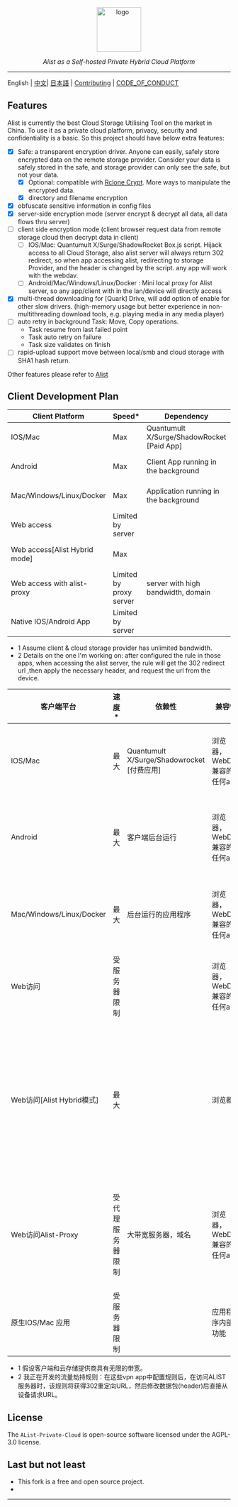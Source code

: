 <div style="text-align: center;">
  <a href="https://alist.nn.ci"><img height="100px" alt="logo" src="https://is2-ssl.mzstatic.com/image/thumb/Purple116/v4/01/45/3b/01453b82-4c0b-5140-54a3-cd60b7946f68/AppIcon-0-0-85-220-0-0-0-0-4-0-0-0-2x-sRGB-0-0-0-0-0.png/460x0w.webp"/></a>
  <p><em>Alist as a Self-hosted Private Hybrid Cloud Platform</em></p>

</div>

---

English | [中文](./README_cn.md)| [日本語](./README_ja.md) | [Contributing](./CONTRIBUTING.md) | [CODE_OF_CONDUCT](./CODE_OF_CONDUCT.md)

## Features

Alist is currently the best Cloud Storage Utilising Tool on the market in China.
To use it as a private cloud platform, privacy, security and confidentiality is a basic.
So this project should have below extra features:

- [x] Safe: a transparent encryption driver. Anyone can easily, safely store encrypted data on the remote storage provider.  Consider your data is safely stored in the safe, and storage provider can only see the safe, but not your data.
  - [x] Optional: compatible with [Rclone Crypt](https://rclone.org/crypt/). More ways to manipulate the encrypted data.
  - [x] directory and filename encryption
- [x] obfuscate sensitive information in config files
- [x] server-side encryption mode (server encrypt & decrypt all data, all data flows thru server)
- [ ] client side encryption mode (client browser request data from remote storage cloud then decrypt data in client)
  - [ ] IOS/Mac: Quantumult X/Surge/ShadowRocket Box.js script. Hijack access to all Cloud Storage, also alist server will always return 302 redirect, so when app accessing alist, redirecting to storage Provider, and the header is changed by the script. any app will work with the webdav.
  - [ ] Android/Mac/Windows/Linux/Docker : Mini local proxy for Alist server, so any app/client with in the lan/device will directly access
- [x] multi-thread downloading for [Quark] Drive, will add option of enable for other slow drivers. (high-memory usage but better experience in non-multithreading download tools, e.g. playing media in any media player)
- [ ] auto retry in background Task: Move, Copy operations.
  - Task resume from last failed point
  - Task auto retry on failure
  - Task size validates on finish
- [ ] rapid-upload support move between local/smb and cloud storage with SHA1 hash return. 

Other features please refer to [Alist](https://github.com/alist-org/alist)

## Client Development Plan

| Client Platform               | Speed*                  | Dependency                                 | Compatibility                     | Comment                     | Available?                                                                                        |
|-------------------------------|-------------------------|--------------------------------------------|-----------------------------------|-----------------------------|---------------------------------------------------------------------------------------------------|
| IOS/Mac                       | Max                     | Quantumult X/Surge/ShadowRocket [Paid App] | Browser, Any app work with webdav | data hijack for some url    | work in progress*                                                                                 |
| Android                       | Max                     | Client App running in the background       | Browser, Any app work with webdav | client proxy data           |                                                                                                   |
| Mac/Windows/Linux/Docker      | Max                     | Application running in the background      | Browser, Any app work with webdav | client proxy data           |                                                                                                   |
| Web access                    | Limited by server       |                                            | Browser,Any app work with webdav  |                             | Yes                                                                                               |
| Web access[Alist Hybrid mode] | Max                     |                                            | Browser                           | use JS to make http request |                                                                                                   |
| Web access with alist-proxy   | Limited by proxy server | server with high bandwidth, domain         | Browser, Any app work with webdav | another server proxy data   | Yes with no Vault support                                                                         |
| Native IOS/Android App        | Limited by server       |                                            | app internal function             | app has limited function    | [xlist](https://github.com/xlist-io/xlist) [AlistClient](https://github.com/BFWXKJGS/AlistClient) |

* 1 Assume client & cloud storage provider has unlimited bandwidth.
* 2 Details on the one I'm working on: after configured the rule in those apps, when accessing the alist server, the rule will get the 302 redirect url ,then apply the necessary header, and request the url from the device.


| 客户端平台                    | 速度*      | 依赖性                                    | 兼容性                | 其他               | 可用的？                                                                                                |
|--------------------------|----------|----------------------------------------|--------------------|------------------|-----------------------------------------------------------------------------------------------------|
| IOS/Mac                  | 最大       | Quantumult X/Surge/Shadowrocket [付费应用] | 浏览器，WebDav兼容的任何app | 特定url数据劫持        | 正在开发*                                                                                               |
| Android                  | 最大       | 客户端后台运行                                | 浏览器，WebDav兼容的任何app | 客户端代理数据          |                                                                                                     |
| Mac/Windows/Linux/Docker | 最大       | 后台运行的应用程序                              | 浏览器，WebDav兼容的任何app | 客户端代理数据          |                                                                                                     |
| Web访问                    | 受服务器限制   |                                        | 浏览器，WebDav兼容的任何app |                  | 是                                                                                                   |
| Web访问[Alist Hybrid模式]    | 最大       |                                        | 浏览器                | 使用浏览器脚本js来下载远程数据 |                                                                                                     |
| Web访问Alist-Proxy         | 受代理服务器限制 | 大带宽服务器，域名                              | 浏览器，WebDav兼容的任何app | 另一个服务器代理数据       | 是，但没有加密支持                                                                                           |
| 原生IOS/Mac 应用             | 受服务器限制   |                                        | 应用程序内部功能           | 应用功能有限           | [xlist](https://github.com/xlist-io/xlist)   [AlistClient](https://github.com/BFWXKJGS/AlistClient) |

* 1 假设客户端和云存储提供商具有无限的带宽。
* 2 我正在开发的流量劫持规则：在这些vpn app中配置规则后，在访问ALIST服务器时，该规则将获得302重定向URL，然后修改数据包(header)后直接从设备请求URL。

## License

The `AList-Private-Cloud` is open-source software licensed under the AGPL-3.0 license.

## Last but not least
- This fork is a free and open source project.
-

---
